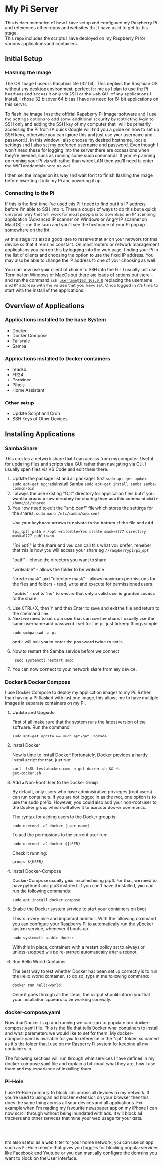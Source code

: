 <h1>My Pi Server</h1>
This is documentation of how I have setup and configured my Raspberry Pi and references other repos and websites that I have used to get to this stage.<br>
This repo includes the scripts I have deployed on my Raspberry Pi for various applications and containers.

<h2>Initial Setup</h2>

<h3>Flashing the Image</h3>
The OS Image I used is Raspbian lite (32 bit). This deploys the Raspbian OS without any desktop environment, perfect for me as I plan to use the Pi headless and access it only via SSH or the web GUi of any applications I install. I chose 32 bit over 64 bit as I have no need for 64 bit applications on this server.

To flash the image I use the official Rapsberry Pi Imager software and I use the settings options to add some additional security by restricting login to SSH only and adding the SSH key of my computer that I will be primarily accessing the Pi from (A quick Google will find you a guide on how to set up SSH keys, otherwise you can ignore this and just use your username and password.). In this window I also choose my desired hostname, locale settings and I also set my preferred username and password. Even though I won't need these for logging into the server there are occassions when they're needed, such as running some sudo commands. If you're planning on running your Pi via wifi rather than wired LAN then you'll need to enter the WIFI credentials here as well.

I then set the imager on its way and wait for it to finish flashing the image before inserting it into my Pi and powering it up.

<h3>Connecting to the Pi</h3>
If this is the first time I've used this Pi I need to find out it's IP address before I'm able to SSH into it. There a couple of ways to do this but a quick universal way that will work for most people is to download an IP scanning application (Advanced IP scanner on Windows or Angry IP scanner on MacOS) - run the scan and you'll see the hostname of your Pi pop up somewhere on the list. 

At this stage it's also a good idea to reserve that IP on your network for this device so that it remains constant. On most routers or network management applications you can do this by logging into the web page, finding your Pi in the list of clients and choosing the option to use the fixed IP address. You may also be able to change the IP address to one of your choosing as well.

You can now use your client of choice to SSH into the Pi - I usually just use Terminal on Windows or MacOs but there are loads of options out there - and run the command <code>ssh username@192.168.0.0</code> replacing the username and IP address with the values that you have set. Once logged in it's time to start with the install of the applications.

<h2>Overview of Applications</h2>

<h3>Applications installed to the base System</h3>

<ul>
<li>Docker</li>
<li>Docker Compose</li>
<li>Tailscale</li>
<li>Samba</li>
</ul>

<h3>Applications installed to Docker containers</h3>
<ul>
<li>readsb</li>
<li>FR24</li>
<li>Portainer</li>
<li>Pihole</li>
<li>Home Assistant</li>
</ul>

<h3>Other setup</h3>

<ul>
<li>Update Script and Cron</li>
<li>SSH Keys of Other Devices</li>
</ul>

<h2>Installing Applications</h2>
<h3>Samba Share</h3>
This creates a network share that I can access from my computer. Useful for updating files and scripts via a GUI rather than navigating via CLI. I usually open files via VS Code and edit them there.
<br>
<ol>
<li>Update the package list and all packages first
<code>sudo apt-get update
sudo apt-get upgrade</code></li<

<li>Install Samba
<code>sudo apt-get install samba samba-common-bin</code></li>

<li>I always the use existing "Opt" directory for application files but if you want to create a new directory for sharing then use this command
<code>mkdir /home/pi/shared</code></li>

<li>You now need to edit the "smb.conf" file which stores the settings for the shares.
<code>sudo nano /etc/samba/smb.conf</code>

Use your keyboard arrows to naivate to the bottom of the file and add

<code>[pi_opt]
path = /opt
writeable=Yes
create mask=0777
directory mask=0777
public=no</code>

"[pi_opt]" is the share and you can call this what you prefer, remeber that this is how you will access your share eg <code>//raspberrypi/pi_opt</code>

"path" - chose the directory you want to share

"writeable" - allows the folder to be writeable

"create mask" and "directory mask" - allows maximum permissions for the files and folders - read, write and execute for permissioned users.

"public" - set to "no" to ensure that only a valid user is granted access to the share.</li>

<li>Use CTRL+X, then Y and then Enter to save and exit the file and return to the command line.</li>

<li>Next we need to set up a user that can use the share. I usually use the same username and password I set for the pi, just to keep things simple.

<code>sudo smbpasswd -a pi</code></li> and it will ask you to enter the password twice to set it.

<li>Now to restart the Samba service before we connect

<code> sudo systemctl restart smbd</code></li>

<li>You can now connect to your network share from any device.</li>
</ol>
<h3>Docker & Docker Compose</h3>
I use Docker Compose to deploy my application images to my Pi. Rather than having a Pi flashed with just one image, this allows me to have multiple images in separate containers on my Pi.

<ol>
<li>Update and Upgrade

First of all make sure that the system runs the latest version of the software.
Run the command:

<code>sudo apt-get update && sudo apt-get upgrade</code>
</li>
<li>Install Docker

Now is time to install Docker! Fortunately, Docker provides a handy install script for that, just run:

<code>curl -fsSL test.docker.com -o get-docker.sh && sh get-docker.sh</code>
</li>
<li>Add a Non-Root User to the Docker Group

By default, only users who have administrative privileges (root users) can run containers. If you are not logged in as the root, one option is to use the sudo prefix.
However, you could also add your non-root user to the Docker group which will allow it to execute docker commands.

The syntax for adding users to the Docker group is:

<code>sudo usermod -aG docker [user_name]</code>

To add the permissions to the current user run:

<code>sudo usermod -aG docker ${USER}</code>

Check it running:

<code>groups ${USER}</code>
</li>
<li>Install Docker-Compose

Docker-Compose usually gets installed using pip3. For that, we need to have python3 and pip3 installed. If you don't have it installed, you can run the following commands:

<code>sudo apt install docker-compose</code>
</li>
<li>Enable the Docker system service to start your containers on boot

This is a very nice and important addition. With the following command you can configure your Raspberry Pi to automatically run the yDocker system service, whenever it boots up.

<code>sudo systemctl enable docker</code>

With this in place, containers with a restart policy set to always or unless-stopped will be re-started automatically after a reboot.
</li>
<li>Run Hello World Container

The best way to test whether Docker has been set up correctly is to run the Hello World container.
To do so, type in the following command:

<code>docker run hello-world</code>

Once it goes through all the steps, the output should inform you that your installation appears to be working correctly.
</li>
</ol>

<h3>docker-compose.yaml</h3>

Now that Docker is up and running we can start to populate our docker-compose.yaml file. This is the file that tells Docker what containers to install and what parameters we would like to set for them. My docker-compose.yaml is available for you to reference in the "opt" folder, so named as it's the folder that I use on my Rasperry Pi system for keeping all my containers in.

The following sections will run through what services I have defined in my docker-compose.yaml file and explain a bit about what they are, how I use them and my experience of installing them.

<h3>Pi-Hole</h3>
<p>I use Pi-Hole primarily to block ads across all devices on my network. If you're used to using an ad blocker extension on your browser then this does the same thing across all your devices and all applications. For example when I'm reading my favourite newspaper app on my iPhone I can now scroll through without being inundated with ads. It will block ad trackers and other services that mine your web usage for your data.</p><br><br>
<p>It's also useful as a web filter for your home network, you can use an app such as Pi-Hole remote that gives you toggles for blocking popular services like Facebook and Youtube or you can manually configure the domains you want to block on the User interface.</p>





